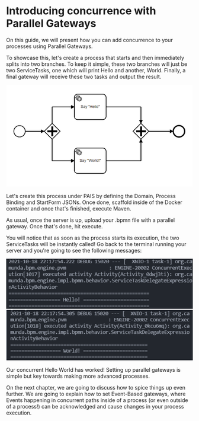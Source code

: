# Introducing concurrence with Parallel Gateways

On this guide, we will present how you can add concurrence to your processes using Parallel Gateways.

To showcase this, let's create a process that starts and then immediately splits into two branches. To keep it simple, these two branches will just be two ServiceTasks, one which will print Hello and another, World. Finally, a final gateway will receive these two tasks and output the result.

![](images/guide_6/process_diagram.PNG)

Let's create this process under PAIS by defining the Domain, Process Binding and StartForm JSONs. Once done, scaffold inside of the Docker container and once that's finished, execute Maven.

As usual, once the server is up, upload your .bpmn file with a parallel gateway. Once that's done, hit execute.

You will notice that as soon as the process starts its execution, the two ServiceTasks will be instantly called! Go back to the terminal running your server and you're going to see the following messages:

![](images/guide_6/Hello.PNG)
![](images/guide_6/World.PNG)

Our concurrent Hello World has worked! Setting up parallel gateways is simple but key towards making more advanced processes.

On the next chapter, we are going to discuss how to spice things up even further. We are going to explain how to set Event-Based gateways, where Events happening in concurrent paths inside of a process (or even outside of a process!) can be acknowledged and cause changes in your process execution.